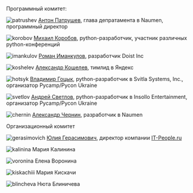 Программный комитет:

![patrushev](http://dropbucket.ru/pyconru/аpatrushev) [Антон Патрушев](http://www.linkedin.com/in/apatrushev), глава депратамента в Naumen, программный директор


![korobov](http://dropbucket.ru/pyconru/korobov) [Михаил Коробов](http://kmike.ru/), python-разработчик, участник различных python-конференций 


![imankulov](http://dropbucket.ru/pyconru/imankulov) [Роман Иманкулов](http://www.linkedin.com/pub/roman-imankulov/44/761/910), разработчик Doist Inc


![koshelev](http://dropbucket.ru/pyconru/koshelev) [Александр Кошелев](http://www.linkedin.com/in/daevaorn), тимлид в Яндекс


![hotsyk](http://dropbucket.ru/pyconru/hotsyk) [Владимир Гоцык](http://www.linkedin.com/in/hotsyk), python-разработчик в Svitla Systems, Inc., организатор Pycamp/Pycon Ukraine


![svetlov](http://dropbucket.ru/pyconru/svetlov) [Андрей Светлов](http://www.linkedin.com/pub/andrew-svetlov/59/b1/586), python-разработчик в Insollo Entertainment, организатор Pycamp/Pycon Ukraine


![chernin](http://dropbucket.ru/pyconru/chernin) [Александр Чернин](http://www.linkedin.com/pub/alex-chernin/0/b30/949), разработчик в Naumen


Организационный комитет

![gerasimovich](http://dropbucket.ru/pycon/gerasimovich) [Юлия Герасимович](http://www.linkedin.com/pub/yulia-gerasimovich/50/623/266), директор компании [IT-People.ru](http://it-people.ru/)


![kalinina](http://dropbucket.ru/pycon/kalinina) Мария Калинина


![voronina](http://dropbucket.ru/pycon/voronina) Елена Воронина


![kiskachiii](http://dropbucket.ru/pycon/kiskachiii) Мария Кискачи


![blincheva](http://dropbucket.ru/pycon/blincheva) Нюта Блиничева
